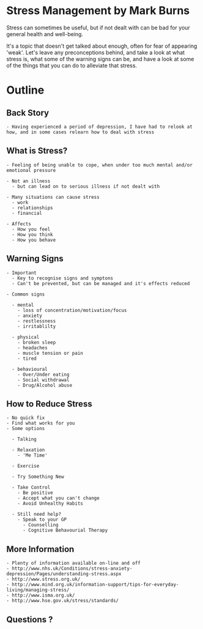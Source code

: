 # Stress Management by Mark Burns

Stress can sometimes be useful, but if not dealt with can be bad for your general health and well-being. 

It's a topic that doesn't get talked about enough, often for fear of appearing 'weak'. Let's leave any preconceptions behind, and take a look at what stress is, what some of the warning signs can be, and have a look at some of the things that you can do to alleviate that stress.

# Outline

  ## Back Story

    - Having experienced a period of depression, I have had to relook at how, and in some cases relearn how to deal with stress

  ## What is Stress?

    - Feeling of being unable to cope, when under too much mental and/or emotional pressure
    
    - Not an illness
      - but can lead on to serious illness if not dealt with
    
    - Many situations can cause stress
      - work
      - relationships
      - financial
    
    - Affects
      - How you feel
      - How you think
      - How you behave

  ## Warning Signs

    - Important 
      - Key to recognise signs and symptons 
      - Can't be prevented, but can be managed and it's effects reduced

    - Common signs
      
      - mental
        - loss of concentration/motivation/focus
        - anxiety
        - restlessness  
        - irritablilty
      
      - physical
        - broken sleep
        - headaches
        - muscle tension or pain
        - tired
      
      - behavioural 
        - Over/Under eating
        - Social withdrawal
        - Drug/Alcohol abuse

  ## How to Reduce Stress

    - No quick fix
    - Find what works for you
    - Some options

      - Talking

      - Relaxation
        - 'Me Time' 
      
      - Exercise
            
      - Try Something New
            
      - Take Control
        - Be positive
        - Accept what you can't change
        - Avoid Unhealthy Habits
     
      - Still need help?
        - Speak to your GP
          - Counselling
          - Cognitive Behavourial Therapy

  ## More Information

    - Plenty of information available on-line and off
    - http://www.nhs.uk/Conditions/stress-anxiety-depression/Pages/understanding-stress.aspx
    - http://www.stress.org.uk/
    - http://www.mind.org.uk/information-support/tips-for-everyday-living/managing-stress/
    - http://www.isma.org.uk/
    - http://www.hse.gov.uk/stress/standards/

  ## Questions ?


